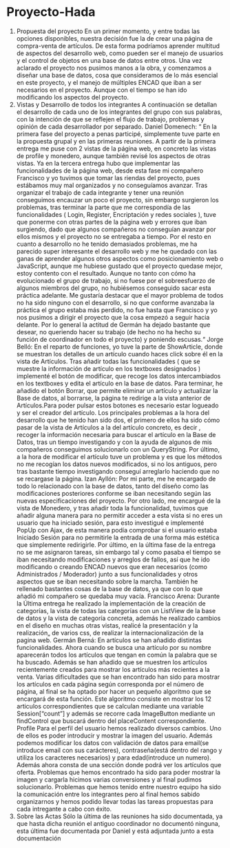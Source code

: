 # Proyecto-Hada

1. Propuesta del proyecto
En un primer momento, y entre todas las opciones disponibles, nuestra decisión fue la de crear
una página de compra-venta de artículos. De esta forma podríamos aprender multitud de
aspectos del desarrollo web, como pueden ser el manejo de usuarios y el control de objetos en
una base de datos entre otros.
Una vez aclarado el proyecto nos pusimos manos a la obra, y comenzamos a diseñar una base
de datos, cosa que consideramos de lo más esencial en este proyecto, y el manejo de múltiples
ENCAD que iban a ser necesarios en el proyecto.
Aunque con el tiempo se han ido modificando los aspectos del proyecto.
2. Vistas y Desarrollo de todos los integrantes
A continuación se detallan el desarrollo de cada uno de los integrantes del grupo con sus
palabras, con la intención de que se reflejen el flujo de trabajo, problemas y opinión de cada
desarrollador por separado.
Daniel Domenech:
“ En la primera fase del proyecto a penas participé, simplemente tuve parte en la propuesta
grupal y en las primeras reuniones. A partir de la primera entrega me puse con 2 vistas de la
página web, en concreto las vistas de profile y monedero, aunque también revisé los aspectos
de otras vistas. Ya en la tercera entrega hubo que implementar las funcionalidades de la
página web, desde esta fase mi compañero Francisco y yo tuvimos que tomar las riendas del
proyecto, pues estábamos muy mal organizados y no conseguíamos avanzar. Tras organizar el
trabajo de cada integrante y tener una reunión conseguimos encauzar un poco el proyecto, sin
embargo surgieron los problemas, tras terminar la parte que me correspondía de las
funcionalidades ( Login, Register, Encriptación y redes sociales ), tuve que ponerme con otras
partes de la página web y errores que iban surgiendo, dado que algunos compañeros no
conseguían avanzar por ellos mismos y el proyecto no se entregaba a tiempo.
Por el resto en cuanto a desarrollo no he tenido demasiados problemas, me ha parecido super
interesante el desarrollo web y me he quedado con las ganas de aprender algunos otros
aspectos como posicionamiento web o JavaScript, aunque me hubiese gustado que el proyecto
quedase mejor, estoy contento con el resultado. Aunque no tanto con cómo ha evolucionado
el grupo de trabajo, si no fuese por el sobreesfuerzo de algunos miembros del grupo, no
hubiésemos conseguido sacar esta práctica adelante.
Me gustaría destacar que el mayor problema de todos no ha sido ninguno con el desarrollo, si
no que conforme avanzaba la práctica el grupo estaba más perdido, no fue hasta que Francisco
y yo nos pusimos a dirigir el proyecto que la cosa empezó a seguir hacia delante. Por lo general
la actitud de Germán ha dejado bastante que desear, no queriendo hacer su trabajo (de hecho
no ha hecho su función de coordinador en todo el proyecto) y poniendo escusas.“
Jorge Belló:
En el reparto de funciones, yo tuve la parte de ShowArticle, donde se muestran los detalles de
un artículo cuando haces click sobre él en la vista de Artículos. Tras añadir todas las
funcionalidades ( que se muestre la información de artículo en los textboxes designados )
implementé el botón de modificar, que recoge los datos intercambiados en los textboxes y
edita el artículo en la base de datos. Para terminar, he añadido el botón Borrar, que permite
eliminar un artículo y actualizar la Base de datos, al borrarse, la página te redirige a la vista
anterior de Artículos.Para poder pulsar estos botones es necesario estar logueado y ser el
creador del artículo.
Los principales problemas a la hora del desarrollo que he tenido han sido dos, el primero de
ellos ha sido cómo pasar de la vista de Artículos a la del artículo concreto, es decir , recoger la
información necesaria para buscar el artículo en la Base de Datos, tras un tiempo investigando
y con la ayuda de algunos de mis compañeros conseguimos solucionarlo con un QueryString.
Por último, a la hora de modificar el artículo tuve un problema y es que los métodos no me
recogían los datos nuevos modificados, si no los antiguos, pero tras bastante tiempo
investigando conseguí arreglarlo haciendo que no se recargase la página.
Izan Ayllón:
Por mi parte, me he encargado de todo lo relacionado con la base de datos, tanto del diseño
como las modificaciones posteriores conforme se iban necesitando según las nuevas
especificaciones del proyecto. Por otro lado, me encargué de la vista de Monedero, y tras
añadir toda la funcionalidad, tuvimos que añadir alguna manera para no permitir acceder a
esta vista si no eres un usuario que ha iniciado sesión, para esto investigué e implementé PopUp con Ajax, de esta manera podía comprobar si el usuario estaba Iniciado Sesión para no
permitirle la entrada de una forma más estética que simplemente redirigirle. Por último, en la
última fase de la entrega no se me asignaron tareas, sin embargo tal y como pasaba el tiempo
se iban necesitando modificaciones y arreglos de fallos, así que he ido modificando o creando
ENCAD nuevos que eran necesarios (como Administrados / Moderador) junto a sus
funcionalidades y otros aspectos que se iban necesitando sobre la marcha. También he
rellenado bastantes cosas de la base de datos, ya que con lo que añadió mi compañero se
quedaba muy vacía.
Francisco Arena:
Durante la Última entrega he realizado la implementación de la creación de categorías, la vista
de todas las categorías con un ListView de la base de datos y la vista de categoría concreta,
además he realizado cambios en el diseño en muchas otras vistas, realicé la presentación y la
realización„ de varios css, de realizar la internacionalización de la pagina web.
Germán Berná:
En artículos se han añadido distintas funcionalidades. Ahora cuando se busca una artículo por
su nombre aparecerán todos los artículos que tengan en común la palabra que se ha buscado.
Además se han añadido que se muestren los artículos recientemente creados para mostrar los
artículos más recientes a la venta. Varias dificultades que se han encontrado han sido para
mostrar los artículos en cada página según corresponda por el número de página, al final se ha
optado por hacer un pequeño algoritmo que se encargará de esta función. Este algoritmo
consiste en mostrar los 12 articulos correspondientes que se calculan mediante una variable
Session[“count”] y además se recorre cada ImageButton mediante un findControl que buscará
dentro del placeContent correspondiente.
Profile
Para el perfil del usuario hemos realizado diversos cambios. Uno de ellos es poder introducir y
mostrar la imagen del usuario. Además podemos modificar los datos con validación de datos
para email(se introduce email con sus carácteres), contraseña(está dentro del rango y utiliza
los caracteres necesarios) y para edad(introduce un numero).
Además ahora consta de una sección donde podrá ver los artículos que oferta.
Problemas que hemos encontrado ha sido para poder mostrar la imagen y cargarla hicimos
varias conversiones y al final pudimos solucionarlo.
Problemas que hemos tenido entre nuestro equipo ha sido la comunicación entre los
integrantes pero al final hemos sabido organizarnos y hemos podido llevar todas las tareas
propuestas para cada intregante a cabo con éxito.
3. Sobre las Actas
Sólo la última de las reuniones ha sido documentada, ya que hasta dicha reunión el antiguo
coordinador no documentó ninguna, esta última fue documentada por Daniel y está adjuntada
junto a esta documentación
